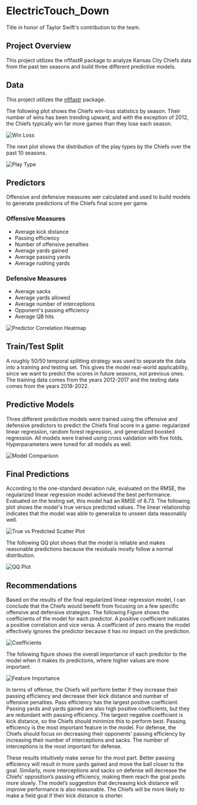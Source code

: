 # ElectricTouch_Down
Title in honor of Taylor Swift's contribution to the team.

## Project Overview
This project utilizes the nflfastR package to analyze Kansas City Chiefs data from the past ten seasons and build three different predictive models.

## Data
This project utilizes the [nflfastr](https://www.nflfastr.com/) package.

The following plot shows the Chiefs win-loss statistics by season. Their number of wins has been trending upward, and with the exception of 2012, the Chiefs typically win far more games than they lose each season.

![Win Loss](plots/win_loss_by_season.png)

The next plot shows the distribution of the play types by the Chiefs over the past 10 seasons.

![Play Type](plots/play_type_hist.png)

## Predictors
Offensive and defensive measures wer calculated and used to build models to generate predictions of the Chiefs final score per game.

### Offensive Measures
* Average kick distance
* Passing efficiency
* Number of offensive penalties
* Average yards gained
* Average passing yards
* Average rushing yards

### Defensive Measures
* Average sacks
* Average yards allowed
* Average number of interceptions
* Opponent's passing efficiency
* Average QB hits

![Predictor Correlation Heatmap](plots/all_corr.png)

## Train/Test Split
A roughly 50/50 temporal splitting strategy was used to separate the data into a training and testing set. This gives the model real-world applicability, since we want to predict the scores in future seasons, not previous ones. The training data comes from the years 2012-2017 and the testing data comes from the years 2018-2022.

## Predictive Models
Three different predictive models were trained using the offensive and defensive predictors to predict the Chiefs final score in a game: regularized linear regression, random forest regression, and generalized boosted regression. All models were trained using cross validation with five folds. Hyperparameters were tuned for all models as well.

![Model Comparison](plots/flex_table.png)

## Final Predictions
According to the one-standard deviation rule, evaluated on the RMSE, the regularized linear regression model achieved the best performance. Evaluated on the testing set, this model had an RMSE of 8.73. The following plot shows the model's true versus predicted values. The linear relationship indicates that the model was able to generalize to unseen data reasonably well.

![True vs Predicted Scatter Plot](plots/glmnet_predictvstrue.png)

The following QQ plot shows that the model is reliable and makes reasonable predictions because the residuals mostly follow a normal distribution.

![QQ Plot](plots/glmnet_qqplot.png)

## Recommendations
Based on the results of the final regularized linear regression model, I can conclude that the Chiefs would benefit from focusing on a few specific offensive and defensive strategies. The following Figure shows the coefficients of the model for each predictor. A positive coefficient indicates a positive correlation and vice versa. A coefficient of zero means the model effectively ignores the predictor because it has no impact on the prediction. 

![Coefficients](plots/coef_glmnet.png)

The following figure shows the overall importance of each predictor to the model when it makes its predictions, where higher values are more important.

![Feature Importance](plots/feat_import_glmnet.png)

In terms of offense, the Chiefs will perform better if they increase their passing efficiency and decrease their kick distance and number of offensive penalties. Pass efficiency has the largest positive coefficient. Passing yards and yards gained are also high positive coefficients, but they are redundant with passing efficiency. The largest negative coefficient is kick distance, so the Chiefs should minimize this to perform best. Passing efficiency is the most important feature in the model. For defense, the Chiefs should focus on decreasing their opponents’ passing efficiency by increasing their number of interceptions and sacks. The number of interceptions is the most important for defense. 
	
These results intuitively make sense for the most part. Better passing efficiency will result in more yards gained and move the ball closer to the goal. Similarly, more interceptions and sacks on defense will decrease the Chiefs’ opposition’s passing efficiency, making them reach the goal posts more slowly. The model’s suggestion that decreasing kick distance will improve performance is also reasonable. The Chiefs will be more likely to make a field goal if their kick distance is shorter.
